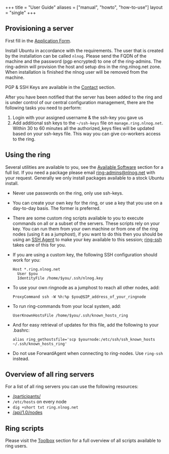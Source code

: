 +++
title = "User Guide"
aliases = ["manual", "howto", "how-to-use"]
layout = "single"
+++

## Provisioning a server

First fill in the [Application Form](/contact/application-form).

Install Ubuntu in accordance with the requirements. The user that is created by the installation can be called `nlnog`. Please send the FQDN of the machine and the password (pgp encrypted) to one of the ring-admins. The ring-admin will provision the host and setup dns in the ring.nlnog.net zone. When installation is finished the nlnog user will be removed from the machine.

PGP & SSH Keys are available in the [Contact](/contact) section.

After you have been notified that the server has been added to the ring and is under control of our central configuration management, there are the following tasks you need to perform:

1. Login with your assigned username & the ssh-key you gave us
2. Add additional ssh keys to the `~/ssh-keys` file on `manage.ring.nlnog.net`. Within 30 to 60 minutes all the authorized_keys files will be updated based on your ssh-keys file. This way you can give co-workers access to the ring.

## Using the ring

Several utilities are available to you, see the [Available Software](/user-guide/software) section for a full list. If you need a package please email [ring-admins@nlnog.net](mailto:ring-admins@nlnog.net) with your request. Generally we only install packages available to a stock Ubuntu install.

* Never use passwords on the ring, only use ssh-keys.
* You can create your own key for the ring, or use a key that you use on a day-to-day basis. The former is preferred.
* There are some custom ring scripts available to you to execute commands on all or a subset of the servers. These scripts rely on your key. You can run them from your own machine or from one of the ring nodes (using it as a jumphost), if you want to do this then you should be using an [SSH Agent](http://en.wikipedia.org/wiki/Ssh-agent) to make your key available to this session; [ring-ssh](/toolbox/#ring-ssh) takes care of this for you.
* If you are using a custom key, the following SSH configuration should work for you:
  ```
  Host *.ring.nlnog.net
    User $you
    IdentityFile /home/$you/.ssh/nlnog.key
  ```
* To use your own ringnode as a jumphost to reach all other nodes, add:
  ```
  ProxyCommand ssh -W %h:%p $you@$IP_address_of_your_ringnode
  ```
* To run ring-commands from your local system, add:
  ```
  UserKnownHostsFile /home/$you/.ssh/known_hosts_ring
  ```
* And for easy retrieval of updates for this file, add the following to your .bashrc:
  ```
  alias ring_gethostsfile='scp $yournode:/etc/ssh/ssh_known_hosts ~/.ssh/known_hosts_ring'
  ```

* Do not use ForwardAgent when connecting to ring-nodes. Use `ring-ssh` instead.

## Overview of all ring servers
For a list of all ring servers you can use the following resources:

* [/participants/](/participants)
* `/etc/hosts` on every node
* `dig +short txt ring.nlnog.net`
* [/api/1.0/nodes](https://api.ring.nlnog.net/1.0/nodes)

## Ring scripts
Please visit the [Toolbox](/toolbox) section for a full overview of all scripts available to ring users.

